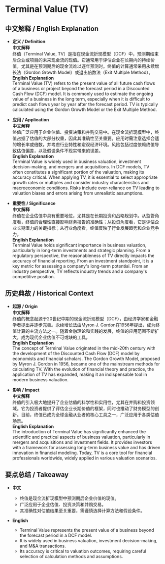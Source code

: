 # Terminal Value (TV)

## 中文解释 / English Explanation

* **定义 / Definition**  
  **中文解释**  
  终值（Terminal Value, TV）是指在现金流折现模型（DCF）中，预测期结束后企业或项目的未来现金流的现值。它通常用于评估企业在长期内的持续价值，尤其是在预测期后的现金流难以逐年预测时。终值的计算通常采用永续增长法（Gordon Growth Model）或退出倍数法（Exit Multiple Method）。  
  **English Explanation**  
  Terminal Value (TV) refers to the present value of all future cash flows of a business or project beyond the forecast period in a Discounted Cash Flow (DCF) model. It is commonly used to estimate the ongoing value of a business in the long term, especially when it is difficult to predict cash flows year by year after the forecast period. TV is typically calculated using the Gordon Growth Model or the Exit Multiple Method.

* **应用 / Application**  
  **中文解释**  
  终值广泛应用于企业估值、投资决策和并购交易中。在现金流折现模型中，终值占据了估值的大部分权重，因此其准确性至关重要。应用时需注意选择合适的增长率或倍数，并考虑行业特性和宏观经济环境。风险包括过度依赖终值导致估值偏差，以及假设条件不现实带来的误差。  
  **English Explanation**  
  Terminal Value is widely used in business valuation, investment decision-making, and mergers and acquisitions. In DCF models, TV often constitutes a significant portion of the valuation, making its accuracy critical. When applying TV, it is essential to select appropriate growth rates or multiples and consider industry characteristics and macroeconomic conditions. Risks include over-reliance on TV leading to valuation biases and errors arising from unrealistic assumptions.

* **重要性 / Significance**  
  **中文解释**  
  终值在企业估值中具有重要地位，尤其是在长期投资和战略规划中。从监管角度看，终值的合理性直接影响财务报告的准确性；从投资角度看，它是评估企业长期潜力的关键指标；从行业角度看，终值反映了行业发展趋势和企业竞争力。  
  **English Explanation**  
  Terminal Value holds significant importance in business valuation, particularly in long-term investments and strategic planning. From a regulatory perspective, the reasonableness of TV directly impacts the accuracy of financial reporting. From an investment standpoint, it is a key metric for assessing a company's long-term potential. From an industry perspective, TV reflects industry trends and a company's competitive position.

## 历史典故 / Historical Context

* **起源 / Origin**  
  **中文解释**  
  终值的概念起源于20世纪中期的现金流折现模型（DCF），由经济学家和金融学者提出并逐步完善。永续增长法由Myron J. Gordon在1956年提出，成为终值计算的主流方法之一。随着金融理论和实践的发展，终值的应用范围不断扩大，成为现代企业估值不可或缺的工具。  
  **English Explanation**  
  The concept of Terminal Value originated in the mid-20th century with the development of the Discounted Cash Flow (DCF) model by economists and financial scholars. The Gordon Growth Model, proposed by Myron J. Gordon in 1956, became one of the mainstream methods for calculating TV. With the evolution of financial theory and practice, the application of TV has expanded, making it an indispensable tool in modern business valuation.

* **影响 / Impact**  
  **中文解释**  
  终值的引入极大地提升了企业估值的科学性和实用性，尤其在并购和投资领域。它为投资者提供了评估企业长期价值的框架，同时也推动了财务模型的创新。目前，终值已成为全球金融从业者的核心工具之一，广泛应用于各类估值场景。  
  **English Explanation**  
  The introduction of Terminal Value has significantly enhanced the scientific and practical aspects of business valuation, particularly in mergers and acquisitions and investment fields. It provides investors with a framework for assessing long-term business value and has driven innovation in financial modeling. Today, TV is a core tool for financial professionals worldwide, widely applied in various valuation scenarios.

## 要点总结 / Takeaway

* **中文**  
  - 终值是现金流折现模型中预测期后企业价值的现值。  
  - 广泛应用于企业估值、投资决策和并购交易。  
  - 其准确性对估值结果至关重要，需谨慎选择计算方法和假设条件。  

* **English**  
  - Terminal Value represents the present value of a business beyond the forecast period in a DCF model.  
  - It is widely used in business valuation, investment decision-making, and M&A transactions.  
  - Its accuracy is critical to valuation outcomes, requiring careful selection of calculation methods and assumptions.